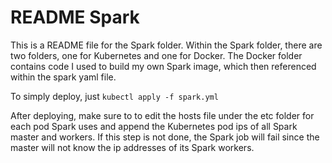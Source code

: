 # README Spark

This is a README file for the Spark folder. Within the Spark folder, there are two folders, one for Kubernetes and one
for Docker. The Docker folder contains code I used to build my own Spark image, which then referenced within the spark
yaml file. 

To simply deploy, just ```kubectl apply -f spark.yml``` 

After deploying, make sure to to edit the hosts file under the etc folder for each pod Spark uses and append the 
Kubernetes pod ips of all Spark master and workers. If this step is not done, the Spark job will fail since
the master will not know the ip addresses of its Spark workers. 
